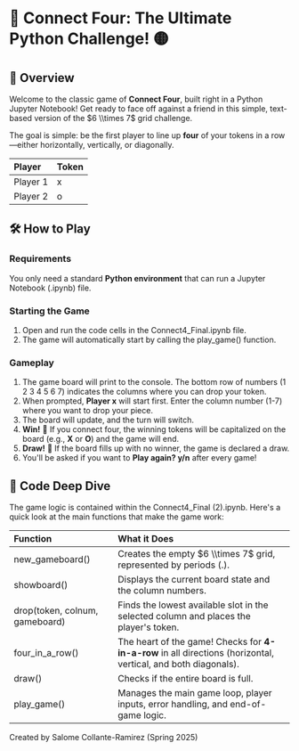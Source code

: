 # **🔴 Connect Four: The Ultimate Python Challenge\! 🟡**

## **🚀 Overview**

Welcome to the classic game of **Connect Four**, built right in a Python Jupyter Notebook\! Get ready to face off against a friend in this simple, text-based version of the $6 \\times 7$ grid challenge.

The goal is simple: be the first player to line up **four** of your tokens in a row—either horizontally, vertically, or diagonally.

| Player | Token |
| :---- | :---- |
| Player 1 | x |
| Player 2 | o |

## **🛠️ How to Play**

### **Requirements**

You only need a standard **Python environment** that can run a Jupyter Notebook (.ipynb) file.

### **Starting the Game**

1. Open and run the code cells in the Connect4\_Final.ipynb file.  
2. The game will automatically start by calling the play\_game() function.

### **Gameplay**

1. The game board will print to the console. The bottom row of numbers (1 2 3 4 5 6 7\) indicates the columns where you can drop your token.  
2. When prompted, **Player x** will start first. Enter the column number (1-7) where you want to drop your piece.  
3. The board will update, and the turn will switch.  
4. **Win\!** 🎉 If you connect four, the winning tokens will be capitalized on the board (e.g., **X** or **O**) and the game will end.  
5. **Draw\!** 🤝 If the board fills up with no winner, the game is declared a draw.  
6. You'll be asked if you want to **Play again? y/n** after every game\!

## **🧩 Code Deep Dive**

The game logic is contained within the Connect4\_Final (2).ipynb. Here's a quick look at the main functions that make the game work:

| Function | What it Does |
| :---- | :---- |
| new\_gameboard() | Creates the empty $6 \\times 7$ grid, represented by periods (.). |
| showboard() | Displays the current board state and the column numbers. |
| drop(token, colnum, gameboard) | Finds the lowest available slot in the selected column and places the player's token. |
| four\_in\_a\_row() | The heart of the game\! Checks for **4-in-a-row** in all directions (horizontal, vertical, and both diagonals). |
| draw() | Checks if the entire board is full. |
| play\_game() | Manages the main game loop, player inputs, error handling, and end-of-game logic. |

Created by Salome Collante-Ramirez (Spring 2025\)
